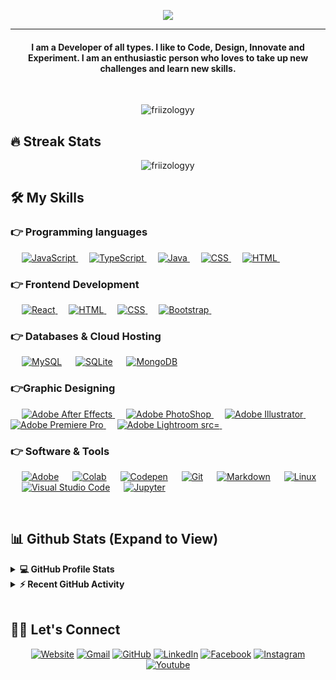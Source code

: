 
<p align="center">
  <a href=""><img src="https://ologyyvidss.com/imges/developer.gif"></a>
</p>
<hr/>
<h4 align="center">I am a Developer of all types. I like to Code, Design, Innovate and Experiment. I am an enthusiastic person who loves to take up new challenges and learn new skills.</h4>
<br>
<p align="center"> <img src="https://komarev.com/ghpvc/?username=FriiZoLoGYy&label=FriiZoLoGYy's%20Profile%20Views%20&&color=blueviolet" alt="friizologyy" /> </p>

## 🔥 Streak Stats
<p align="center"><img align="center" src="https://github-readme-streak-stats.herokuapp.com/?user=FriiZoLoGYy&theme=algolia" alt="friizologyy" /></p>

## 🛠️ My Skills

### 👉 Programming languages

<p align="left"> 
  &emsp;
  <a href="https://developer.mozilla.org/en-US/docs/Web/JavaScript" target="_blank"> 
     <img alt="JavaScript" src="https://img.shields.io/badge/JavaScript%20-%23F7DF1E.svg?logo=javascript&logoColor=black">
   </a>
  &emsp;
  <a href="https://developer.mozilla.org/en-US/docs/Web/JavaScript" target="_blank"> 
     <img alt="TypeScript" src="https://img.shields.io/badge/TypeScript-007ACC?style=for-the-badge&logo=typescript&logoColor=white">
   </a>
  &emsp;
  <a href="https://www.java.com" target="_blank"> 
    <img alt="Java" src="https://img.shields.io/badge/Java-%23007396.svg?logo=java&logoColor=white">
  </a>
  &emsp;
   <a href="https://www.python.org" target="_blank">
    <img alt="CSS" src="https://img.shields.io/badge/CSS-239120?&style=for-the-badge&logo=css3&logoColor=white">
  </a>
  &emsp;
  <a href="https://www.php.net/">
    <img alt="HTML" src="https://img.shields.io/badge/HTML5-E34F26?style=for-the-badge&logo=html5&logoColor=white"/>
  </a>
&emsp; 
</p>

### 👉 Frontend Development
<p align="left">
  &emsp;
  <a href="https://getbootstrap.com" target="_blank"> 
    <img alt="React" src="https://img.shields.io/badge/React-20232A?style=for-the-badge&logo=react&logoColor=61DAFB"/>
  </a>
  &emsp; 
  <a href="https://www.w3.org/html/" target="_blank"> 
   <img alt="HTML" src="https://img.shields.io/badge/HTML5%20-%23E34F26.svg?logo=html5&logoColor=white">
  </a>   
  &emsp;
  <a href="https://www.w3schools.com/css/" target="_blank">
    <img alt="CSS" src="https://img.shields.io/badge/CSS%20-%231572B6.svg?logo=css3&logoColor=white">
  </a> 
   &emsp;
  <a href="https://getbootstrap.com" target="_blank"> 
    <img alt="Bootstrap" src="https://img.shields.io/badge/Bootstrap-%23563D7C.svg?style=flat&logo=bootstrap&logoColor=white"/>
  </a>
&emsp; 
</p>

### 👉 Databases & Cloud Hosting
<p align="left">
  &emsp;
    <a href="https://www.mysql.com/"><img alt="MySQL" src="https://img.shields.io/badge/MySQL-00000F?style=flat&logo=mysql&logoColor=white"></a>
  &emsp;
    <a href="https://www.sqlite.org/"><img alt="SQLite" src ="https://img.shields.io/badge/SQLite-07405E?style=flat&logo=sqlite&logoColor=white"/></a>
  &emsp;
    <a href="https://mongodb.com"><img alt="MongoDB" src="https://img.shields.io/badge/MongoDB-4EA94B?style=for-the-badge&logo=mongodb&logoColor=white"></a>
  &emsp; 
</p>
  
### 👉Graphic Designing
<p align="left">
  &emsp;  
   <a href="https://www.adobe.com/in/products/illustrator.html" target="_blank"> 
    <img alt="Adobe After Effects" src="https://img.shields.io/badge/Adobe%20After%20Effects-9999FF.svg?style=for-the-badge&logo=Adobe%20After%20Effects&logoColor=white"/>
  </a> 
  &emsp;
  <a href="https://www.adobe.com/in/products/indesign.html" target="_blank"> 
    <img alt="Adobe PhotoShop" src="https://img.shields.io/badge/adobephotoshop-%2331A8FF.svg?style=for-the-badge&logo=adobephotoshop&logoColor=white"/> 
  </a> 
    &emsp;
  <a href="https://www.adobe.com/in/products/illustrator.html" target="_blank"> 
    <img alt="Adobe Illustrator" src="https://img.shields.io/badge/Adobe%20After%20Effects-9999FF.svg?style=for-the-badge&logo=Adobe%20After%20Effects&logoColor=white"/>
  </a> 
   &emsp;
  <a href="https://www.adobe.com/in/products/premiere.html" target="_blank"> 
   <img alt="Adobe Premiere Pro" src="https://img.shields.io/badge/Adobe%20Premiere%20Pro-9999FF?style=flate&logo=Adobe%20Premiere%20Pro&logoColor=white"/>
  </a>
    &emsp;
  <a href="#">
  	<img alt="Adobe Lightroom src="https://img.shields.io/badge/Adobe%20Lightroom-31A8FF.svg?style=for-the-badge&logo=Adobe%20Lightroom&logoColor=white"/>
  </a>
&emsp; 
 </p>

 ### 👉 Software & Tools
 
<p>
  &emsp;
    <a href="#"><img alt="Adobe" src="https://img.shields.io/badge/Adobe%20-%23FF0000.svg?logo=adobe&logoColor=white"></a>
  &emsp;
    <a href="#"><img alt="Colab" src="https://img.shields.io/badge/Colab-00b56a.svg?logo=google-colab&logoColor=white"></a>
  &emsp;
    <a href="#"><img alt="Codepen" src="https://img.shields.io/badge/Codepen-000000.svg?logo=codepen&logoColor=white"></a>
  &emsp;
    <a href="#"><img alt="Git" src="https://img.shields.io/badge/Git%20-%23F05033.svg?logo=git&logoColor=white"></a>
&emsp;
    <a href="#"><img alt="Markdown" src="https://img.shields.io/badge/Markdown-000000?style=flate&logo=markdown&logoColor=white"></a>
  &emsp;
    <a href="#"><img alt="Linux" src="https://img.shields.io/badge/Linux-FCC624?style=flat&logo=linux&logoColor=black"></a>
  &emsp;
    <a href="#"><img alt="Visual Studio Code" src="https://img.shields.io/badge/Visual%20Studio%20Code-0078d7.svg?logo=visual-studio-code&logoColor=white"></a>
  &emsp;
    <a href="#"><img alt="Jupyter" src="https://img.shields.io/badge/Jupyter%20-%23F37626.svg?logo=Jupyter&logoColor=white"></a>
 &emsp; 
</p>

<br/>

## 📊 Github Stats (Expand to View) 


<details> 
  <summary><b>💻 GitHub Profile Stats</b></summary>
  <br/>
  <p align="center">
    <a href="https://github.com/FriiZoLoGYy"><img align="center" src="https://github-readme-stats.vercel.app/api?username=FriiZoLoGYy&show_icons=true&locale=en&theme=algolia" alt="friizologyy" height="192px"/></a>
	</p>
	<p  align="center">
	  <img src="https://github-readme-stats.vercel.app/api/top-langs?username=FriiZoLoGYy&show_icons=true&locale=en&layout=compact&theme=algolia" alt="friizologyy" height="192px"/>
	</p>
  <br/>
  <b>Note:</b> Top languages is only a metric of the languages my public code consists of and doesn't reflect experience or skill level.
  </p>
</details>


<details>
  <summary><b>⚡ Recent GitHub Activity</b></summary>
  <br/>
   <a href="https://github.com/FriiZoLoGYy"><img alt="friizologyy's Activity Graph" src="https://activity-graph.herokuapp.com/graph?username=candida18&custom_title=FriiZoLoGYy's%20Contribution%20Graph&theme=react-dark" /></a>
  <br/>

</details>

<br/>

## 🙋‍♀️ Let's Connect
<p align="center">
  <a href="https://candida-noronha.web.app/"><img src="https://img.icons8.com/bubbles/50/000000/web.png" alt="Website"/></a>
	<a href="mailto:candida.noronha18@gmail.com"><img src="https://img.icons8.com/bubbles/50/000000/gmail.png" alt="Gmail"/></a>
	<a href="https://github.com/Candida18"><img src="https://img.icons8.com/bubbles/50/000000/github.png" alt="GitHub"/></a>
	<a href="https://linkedin.com/in/candida-ruth-noronha-b019101ab"><img src="https://img.icons8.com/bubbles/50/000000/linkedin.png" alt="LinkedIn"/></a>
	<a href="https://www.facebook.com/candida.noronha.77"><img src="https://img.icons8.com/bubbles/50/000000/facebook-new.png" alt="Facebook"/></a>
	<a href="https://instagram.com/candyyyy__18"><img src="https://img.icons8.com/bubbles/50/000000/instagram.png" alt="Instagram"/></a>
	<a href="https://www.youtube.com/channel/UC7V1Gm8V0kRLp_EHB8aDj2A"><img src="https://img.icons8.com/bubbles/50/000000/youtube.png" alt="Youtube"/></a>
	
</p>











